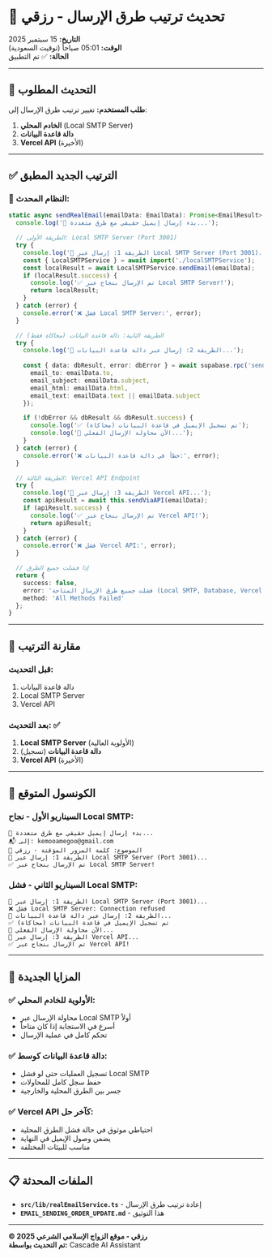 # 🔄 تحديث ترتيب طرق الإرسال - رزقي

**التاريخ:** 15 سبتمبر 2025  
**الوقت:** 05:01 صباحاً (توقيت السعودية)  
**الحالة:** ✅ تم التطبيق

---

## 🎯 التحديث المطلوب

**طلب المستخدم:** تغيير ترتيب طرق الإرسال إلى:
1. **الخادم المحلي** (Local SMTP Server)
2. **دالة قاعدة البيانات** 
3. **Vercel API** (الأخيرة)

---

## ✅ الترتيب الجديد المطبق

### 🚀 **النظام المحدث:**

```typescript
static async sendRealEmail(emailData: EmailData): Promise<EmailResult> {
  console.log('📧 بدء إرسال إيميل حقيقي مع طرق متعددة...');

  // الطريقة الأولى: Local SMTP Server (Port 3001)
  try {
    console.log('🔄 الطريقة 1: إرسال عبر Local SMTP Server (Port 3001)...');
    const { LocalSMTPService } = await import('./localSMTPService');
    const localResult = await LocalSMTPService.sendEmail(emailData);
    if (localResult.success) {
      console.log('✅ تم الإرسال بنجاح عبر Local SMTP Server!');
      return localResult;
    }
  } catch (error) {
    console.error('❌ فشل Local SMTP Server:', error);
  }

  // الطريقة الثانية: دالة قاعدة البيانات (محاكاة فقط)
  try {
    console.log('🔄 الطريقة 2: إرسال عبر دالة قاعدة البيانات...');
    
    const { data: dbResult, error: dbError } = await supabase.rpc('send_real_email', {
      email_to: emailData.to,
      email_subject: emailData.subject,
      email_html: emailData.html,
      email_text: emailData.text || emailData.subject
    });

    if (!dbError && dbResult && dbResult.success) {
      console.log('✅ تم تسجيل الإيميل في قاعدة البيانات (محاكاة)');
      console.log('🔄 الآن محاولة الإرسال الفعلي...');
    }
  } catch (error) {
    console.error('❌ خطأ في دالة قاعدة البيانات:', error);
  }

  // الطريقة الثالثة: Vercel API Endpoint
  try {
    console.log('🔄 الطريقة 3: إرسال عبر Vercel API...');
    const apiResult = await this.sendViaAPI(emailData);
    if (apiResult.success) {
      console.log('✅ تم الإرسال بنجاح عبر Vercel API!');
      return apiResult;
    }
  } catch (error) {
    console.error('❌ فشل Vercel API:', error);
  }

  // إذا فشلت جميع الطرق
  return {
    success: false,
    error: 'فشلت جميع طرق الإرسال المتاحة (Local SMTP, Database, Vercel API)',
    method: 'All Methods Failed'
  };
}
```

---

## 🔄 مقارنة الترتيب

### **قبل التحديث:**
1. دالة قاعدة البيانات
2. Local SMTP Server
3. Vercel API

### **بعد التحديث:** ✅
1. **Local SMTP Server** (الأولوية العالية)
2. **دالة قاعدة البيانات** (تسجيل)
3. **Vercel API** (الأخيرة)

---

## 🧪 الكونسول المتوقع

### **السيناريو الأول - نجاح Local SMTP:**
```
📧 بدء إرسال إيميل حقيقي مع طرق متعددة...
📬 إلى: kemooamegoo@gmail.com
📝 الموضوع: كلمة المرور المؤقتة - رزقي
🔄 الطريقة 1: إرسال عبر Local SMTP Server (Port 3001)...
✅ تم الإرسال بنجاح عبر Local SMTP Server!
```

### **السيناريو الثاني - فشل Local SMTP:**
```
🔄 الطريقة 1: إرسال عبر Local SMTP Server (Port 3001)...
❌ فشل Local SMTP Server: Connection refused
🔄 الطريقة 2: إرسال عبر دالة قاعدة البيانات...
✅ تم تسجيل الإيميل في قاعدة البيانات (محاكاة)
🔄 الآن محاولة الإرسال الفعلي...
🔄 الطريقة 3: إرسال عبر Vercel API...
✅ تم الإرسال بنجاح عبر Vercel API!
```

---

## 🎯 المزايا الجديدة

### ✅ **الأولوية للخادم المحلي:**
- محاولة الإرسال عبر Local SMTP أولاً
- أسرع في الاستجابة إذا كان متاحاً
- تحكم كامل في عملية الإرسال

### ✅ **دالة قاعدة البيانات كوسط:**
- تسجيل العمليات حتى لو فشل Local SMTP
- حفظ سجل كامل للمحاولات
- جسر بين الطرق المحلية والخارجية

### ✅ **Vercel API كآخر حل:**
- احتياطي موثوق في حالة فشل الطرق المحلية
- يضمن وصول الإيميل في النهاية
- مناسب للبيئات المختلفة

---

## 📋 الملفات المحدثة

- **`src/lib/realEmailService.ts`** - إعادة ترتيب طرق الإرسال
- **`EMAIL_SENDING_ORDER_UPDATE.md`** - هذا التوثيق

---

**© 2025 رزقي - موقع الزواج الإسلامي الشرعي**  
**تم التحديث بواسطة:** Cascade AI Assistant
